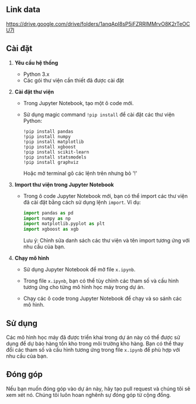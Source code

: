 ## Link data
https://drive.google.com/drive/folders/1anqApI8sP5jFZRRIMMrvO8K2rTeOCU7I
## Cài đặt

1. **Yêu cầu hệ thống**
   - Python 3.x
   - Các gói thư viện cần thiết đã được cài đặt

2. **Cài đặt thư viện**
   - Trong Jupyter Notebook, tạo một ô code mới.

   - Sử dụng magic command `!pip install` để cài đặt các thư viện Python:

     `!pip install pandas`  <br>
     `!pip install numpy`   <br>
     `!pip install matplotlib`  <br>
     `!pip install xgboost`  <br>
     `!pip install scikit-learn`  <br>
     `!pip install statsmodels`  <br>
     `!pip install graphviz`  <br>

     Hoặc mở terminal gõ các lệnh trên nhưng bỏ '!'

3. **Import thư viện trong Jupyter Notebook**
   - Trong ô code Jupyter Notebook mới, bạn có thể import các thư viện đã cài đặt bằng cách sử dụng lệnh `import`. Ví dụ:

     ```python
     import pandas as pd
     import numpy as np
     import matplotlib.pyplot as plt
     import xgboost as xgb
     ```

     Lưu ý: Chỉnh sửa danh sách các thư viện và tên import tương ứng với nhu cầu của bạn.

4. **Chạy mô hình**
   - Sử dụng Jupyter Notebook để mở file `x.ipynb`.

   - Trong file `x.ipynb`, bạn có thể tùy chỉnh các tham số và cấu hình tương ứng cho từng mô hình học máy trong dự án.

   - Chạy các ô code trong Jupyter Notebook để chạy và so sánh các mô hình.

## Sử dụng

Các mô hình học máy đã được triển khai trong dự án này có thể được sử dụng để dự báo hàng tồn kho trong môi trường kho hàng. Bạn có thể thay đổi các tham số và cấu hình tương ứng trong file `x.ipynb` để phù hợp với nhu cầu của bạn.

## Đóng góp

Nếu bạn muốn đóng góp vào dự án này, hãy tạo pull request và chúng tôi sẽ xem xét nó. Chúng tôi luôn hoan nghênh sự đóng góp từ cộng đồng.
